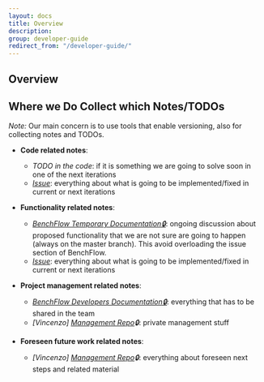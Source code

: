 ```yaml
---
layout: docs
title: Overview
description: 
group: developer-guide
redirect_from: "/developer-guide/"
---
```


## Overview



## Where we Do Collect which Notes/TODOs

*Note:* Our main concern is to use tools that enable versioning, also for collecting notes and TODOs. 

- **Code related notes**:
    - *TODO in the code*: if it is something we are going to solve soon in one of the next iterations
    - *[Issue](https://github.com/benchflow/benchflow/issues)*: everything about what is going to be implemented/fixed in current or next iterations

- **Functionality related notes**:
    - *[BenchFlow Temporary Documentation&#128274;](https://github.com/VincenzoFerme/benchflow-temporary-documentation)*: ongoing discussion about proposed functionality that we are not sure are going to happen (always on the master branch). This avoid overloading the issue section of BenchFlow. 
    - *[Issue](https://github.com/benchflow/benchflow/issues)*: everything about what is going to be implemented/fixed in current or next iterations

- **Project management related notes**:
    - *[BenchFlow Developers Documentation&#128274;](https://github.com/benchflow/benchflow)*: everything that has to be shared in the team
    - *[Vincenzo] [Management Repo](https://github.com/VincenzoFerme/management)&#128274;*: private management stuff

- **Foreseen future work related notes**:
    - *[Vincenzo] [Management Repo](https://github.com/VincenzoFerme/management)&#128274;*: everything about foreseen next steps and related material